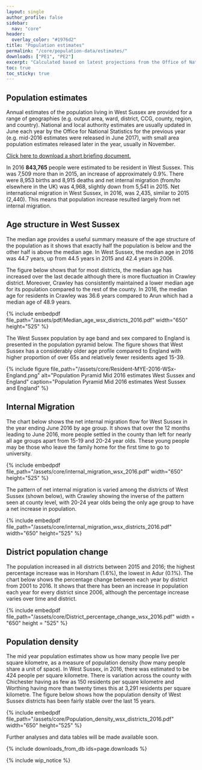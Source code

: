 ```yaml
---
layout: single
author_profile: false
sidebar:
  nav: "core"
header:
  overlay_color: "#1976d2"
title: "Population estimates"
permalink: "/core/population-data/estimates/"
downloads: ["PE1", "PE2"]
excerpt: "Calculated based on latest projections from the Office of National Statistics"
toc: true
toc_sticky: true
---
```


## Population estimates

Annual estimates of the population living in West Sussex are provided for a range of geographies (e.g. output area, ward, district, CCG, county, region, and country). National and local authority estimates are usually updated in June each year by the Office for National Statistics for the previous year (e.g. mid-2016 estimates were released in June 2017), with small area population estimates released later in the year, usually in November.

[Click here to download a short briefing document.](/assets/core/Public-Health-Briefing-MYE-2016.pdf)

In 2016 **843,765** people were estimated to be resident in West Sussex. This was 7,509 more than in 2015, an increase of approximately 0.9%. There were 8,953 births and 8,915 deaths and net internal migration (from/to elsewhere in the UK) was 4,968, slightly down from 5,541 in 2015. Net international migration in West Sussex, in 2016, was 2,435, similar to 2015 (2,440). This means that population increase resulted largely from net internal migration.

## Age structure in West Sussex

The median age provides a useful summary measure of the age structure of the population as it shows that exactly half the population is below and the other half is above the median age. In West Sussex, the median age in 2016 was 44.7 years, up from 44.5 years in 2015 and 42.4 years in 2006.

The figure below shows that for most districts, the median age has increased over the last decade although there is more fluctuation in Crawley district. Moreover, Crawley has consistently maintained a lower median age for its population compared to the rest of the county. In 2016, the median age for residents in Crawley was 36.6 years compared to Arun which had a median age of 48.9 years.

{% include embedpdf file_path="/assets/pdf/Median_age_wsx_districts_2016.pdf" width="650" height="525" %}

The West Sussex population by age band and sex compared to England is presented in the population pyramid below. The figure shows that West Sussex has a considerably older age profile compared to England with higher proportion of over 65s and relatively fewer residents aged 15-39.

{% include figure file_path="/assets/core/Resident-MYE-2016-WSx-England.png" alt="Population Pyramid Mid 2016 estimates West Sussex and England" caption="Population Pyramid Mid 2016 estimates West Sussex and England" %}

## Internal Migration

The chart below shows the net internal migration flow for West Sussex in the year ending June 2016 by age group. It shows that over the 12 months leading to June 2016, more people settled in the county than left for nearly all age groups apart from 15-19 and 20-24 year olds. These young people may be those who leave the family home for the first time to go to university.

{% include embedpdf file_path="/assets/core/internal_migration_wsx_2016.pdf" width="650" height="525" %}

The pattern of net internal migration is varied among the districts of West Sussex (shown below), with Crawley showing the inverse of the pattern seen at county level, with 20-24 year olds being the only age group to have a net increase in population.

{% include embedpdf file_path="/assets/core/internal_migration_wsx_districts_2016.pdf" width="650" height="525" %}

## District population change

The population increased in all districts between 2015 and 2016; the highest percentage increase was in Horsham (1.6%), the lowest in Adur (0.1%). The chart below shows the percentage change between each year by district from 2001 to 2016. It shows that there has been an increase in population each year for every district since 2006, although the percentage increase varies over time and district.

{% include embedpdf file_path="/assets/core/District_percentage_change_wsx_2016.pdf" width = "650" height = "525" %}

## Population density

The mid year population estimates show us how many people live per square kilometre, as a measure of population density (how many people share a unit of space). In West Sussex, in 2016, there was estimated to be 424 people per square kilometre. There is variation across the county with Chichester having as few as 150 residents per square kilometre and Worthing having more than twenty times this at 3,291 residents per square kilometre. The figure below shows how the population density of West Sussex districts has been fairly stable over the last 15 years.

{% include embedpdf file_path="/assets/core/Population_density_wsx_districts_2016.pdf" width="650" height="525" %}

<div class="notice--info">
Further analyses and data tables will be made available soon.
</div>

{% include downloads_from_db ids=page.downloads %}

{% include wip_notice %}